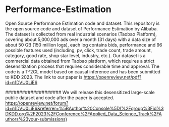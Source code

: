 # Performance-Estimation
Open Source Performance Estimation code and dataset.
This repository is the open source code and dataset of Performance Estimation by Alibaba.
The dataset is collected from real industrial scenarios (Taobao Platform), covering about 5,000,000 ads over a month (31 days) with a data size of about 50 GB (150 million logs), each log contains bids, performance and 96 possible features used (including, pv, click, trade count, trade amount, category, good rate, shop star level, industry, etc.).
Our dataset is a commercial data obtained from Taobao platform, which requires a strict desensitization process that requires considerable time and approval.
The code is a T^2CL model based on causal inference and has been submitted to KDD 2023.
The link to our paper is https://openreview.net/pdf?id=n1DVU0LiE6

####################
We will release this desensitized large-scale public dataset and code after the paper is accepted.
https://openreview.net/forum?id=n1DVU0LiE6&referrer=%5BAuthor%20Console%5D(%2Fgroup%3Fid%3DKDD.org%2F2023%2FConference%2FApplied_Data_Science_Track%2FAuthors%23your-submissions)
